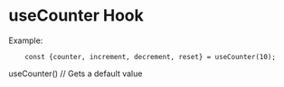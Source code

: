 # useCounter Hook

Example:

```
    const {counter, increment, decrement, reset} = useCounter(10);
```

useCounter() // Gets a default value